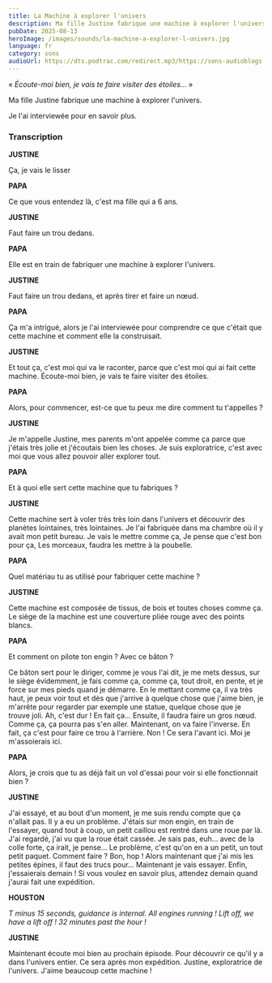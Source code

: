 ```yaml
---
title: La Machine à explorer l'univers
description: Ma fille Justine fabrique une machine à explorer l'univers. Je l'ai interviewée pour en savoir plus.
pubDate: 2025-08-13
heroImage: /images/sounds/la-machine-a-explorer-l-univers.jpg
language: fr
category: sons
audioUrl: https://dts.podtrac.com/redirect.mp3/https://sons-audioblogs.arte.tv/audioblogs/v2/sons/258125/258446/podcast_258446_kDy78.mp3
---
```


« *Écoute-moi bien, je vais te faire visiter des étoiles…* »

Ma fille Justine fabrique une machine à explorer l'univers.

Je l'ai interviewée pour en savoir plus.

### Transcription

**JUSTINE** 

Ça, je vais le lisser

**PAPA**

Ce que vous entendez là, c'est ma fille qui a 6 ans.

**JUSTINE**

Faut faire un trou dedans.

**PAPA**

Elle est en train de fabriquer une machine à explorer l'univers.

**JUSTINE**

Faut faire un trou dedans, et après tirer et faire un nœud.

**PAPA**

Ça m'a intrigué, alors je l'ai interviewée pour comprendre ce que c'était que cette machine et comment elle la construisait.

**JUSTINE**

Et tout ça, c'est moi qui va le raconter, parce que c'est moi qui ai fait cette machine. Écoute-moi bien,  je vais te faire visiter des étoiles.

**PAPA**

Alors, pour commencer, est-ce que tu peux me dire comment tu t'appelles ? 

**JUSTINE**

Je m'appelle Justine, mes parents m'ont appelée comme ça parce que j'étais très jolie et j'écoutais bien les choses. Je suis exploratrice, c'est avec moi que vous allez pouvoir aller explorer tout. 

**PAPA**

Et à quoi elle sert cette machine que tu fabriques ? 

**JUSTINE**

Cette machine sert à voler très très loin dans l'univers et découvrir des planètes lointaines,
très lointaines. Je l'ai fabriquée dans ma chambre où il y avait mon petit bureau. Je vais le mettre comme ça, Je pense que c'est bon pour ça, Les morceaux, faudra les mettre à la poubelle.

**PAPA**

Quel matériau tu as utilisé pour fabriquer cette machine ? 

**JUSTINE**

Cette machine est composée de tissus, de bois et toutes choses comme ça. Le siège de la machine est une couverture pliée rouge avec des points blancs. 

**PAPA** 

Et comment on pilote ton engin ? Avec ce bâton ? 

Ce bâton sert pour le diriger, comme je vous l'ai dit, je me mets dessus, sur le siège évidemment, je fais comme ça, comme ça, tout droit, en pente, et je force sur mes pieds quand je démarre. En le mettant comme ça, il va très haut, je peux voir tout et dès que j'arrive à quelque chose que j'aime bien, je m'arrête pour regarder par exemple une statue, quelque chose que je trouve joli. Ah, c'est dur ! En fait ça… Ensuite, il faudra faire un gros nœud. Comme ça, ça pourra pas s'en aller. Maintenant, on va faire l'inverse. En fait, ça c'est pour faire ce trou à l'arrière. Non ! Ce sera l'avant ici. Moi je m'assoierais ici.

**PAPA**

Alors, je crois que tu as déjà fait un vol d'essai pour voir si elle fonctionnait bien ?

**JUSTINE**

J'ai essayé, et au bout d'un moment, je me suis rendu compte que ça n'allait pas. Il y a eu un problème. J'étais sur mon engin, en train de l'essayer, quand tout à coup, un petit caillou est rentré dans une roue par là. J'ai regardé, j'ai vu que la roue était cassée. Je sais pas, euh… avec de la colle forte, ça irait, je pense… Le problème, c'est qu'on en a un petit, un tout petit paquet. Comment faire ? Bon, hop ! Alors maintenant que j'ai mis les petites épines, il faut des trucs pour... Maintenant je vais essayer. Enfin, j'essaierais demain ! Si vous voulez en savoir plus, attendez demain quand j'aurai fait une expédition.

**HOUSTON**

*T minus 15 seconds, guidance is internal. All engines running ! Lift off, we have a lift off ! 32 minutes past the hour !*

**JUSTINE**

Maintenant écoute moi bien au prochain épisode. Pour découvrir ce qu'il y a dans l'univers entier. Ce sera après mon expédition. Justine, exploratrice de l'univers. J'aime beaucoup cette machine !